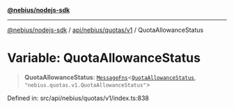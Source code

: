 [**@nebius/nodejs-sdk**](../../../../../README.md)

---

[@nebius/nodejs-sdk](../../../../../README.md) / [api/nebius/quotas/v1](../README.md) / QuotaAllowanceStatus

# Variable: QuotaAllowanceStatus

> **QuotaAllowanceStatus**: [`MessageFns`](../../../../../runtime/protos/core/interfaces/MessageFns.md)\<[`QuotaAllowanceStatus`](../interfaces/QuotaAllowanceStatus.md), `"nebius.quotas.v1.QuotaAllowanceStatus"`\>

Defined in: src/api/nebius/quotas/v1/index.ts:838
